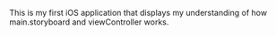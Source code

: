 This is my first iOS application that displays my understanding of how main.storyboard and viewController works.